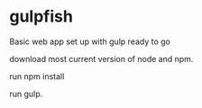 # gulpfish
Basic web app set up with gulp ready to go

download most current version of node and npm.

run npm install

run gulp.

